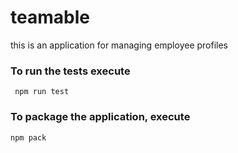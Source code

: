 # teamable
this is an application for managing employee profiles
### To run the tests execute
     npm run test


### To package the application, execute
    npm pack